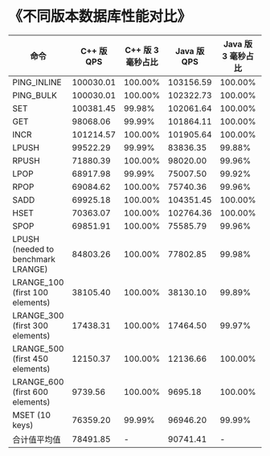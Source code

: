 # 《不同版本数据库性能对比》



| 命令                                 | C++ 版 QPS | C++ 版 3 毫秒占比 | Java 版 QPS | Java 版 3 毫秒占比 | 性能对比（Java/C++） |
| ---------------------------------- | --------- | ------------ | ---------- | ------------- | -------------- |
| PING\_INLINE                       | 100030.01 | 100.00%      | 103156.59  | 100.00%       | 103.13%        |
| PING\_BULK                         | 100030.01 | 100.00%      | 102322.73  | 100.00%       | 102.29%        |
| SET                                | 100381.45 | 99.98%       | 102061.64  | 100.00%       | 101.67%        |
| GET                                | 98068.06  | 99.99%       | 101864.11  | 100.00%       | 103.87%        |
| INCR                               | 101214.57 | 100.00%      | 101905.64  | 100.00%       | 100.68%        |
| LPUSH                              | 99522.29  | 99.99%       | 83836.35   | 99.88%        | 84.24%         |
| RPUSH                              | 71880.39  | 100.00%      | 98020.00   | 99.96%        | 136.37%        |
| LPOP                               | 68917.98  | 99.99%       | 75007.50   | 99.92%        | 108.83%        |
| RPOP                               | 69084.62  | 100.00%      | 75740.36   | 99.96%        | 109.63%        |
| SADD                               | 69925.18  | 100.00%      | 104351.45  | 100.00%       | 149.23%        |
| HSET                               | 70363.07  | 100.00%      | 102764.36  | 100.00%       | 146.05%        |
| SPOP                               | 69851.91  | 100.00%      | 75585.79   | 99.96%        | 108.21%        |
| LPUSH (needed to benchmark LRANGE) | 84803.26  | 100.00%      | 77802.85   | 99.98%        | 91.74%         |
| LRANGE\_100 (first 100 elements)   | 38105.40  | 100.00%      | 38130.10   | 99.89%        | 100.06%        |
| LRANGE\_300 (first 300 elements)   | 17438.31  | 100.00%      | 17464.50   | 99.97%        | 100.14%        |
| LRANGE\_500 (first 450 elements)   | 12150.37  | 100.00%      | 12136.66   | 100.00%       | 99.97%         |
| LRANGE\_600 (first 600 elements)   | 9739.56   | 100.00%      | 9695.18    | 100.00%       | 99.54%         |
| MSET (10 keys)                     | 76359.20  | 99.99%       | 96946.20   | 99.99%        | 126.96%        |
| 合计值平均值                             | 78491.85  | -            | 90741.41   | -             | 115.60%        |